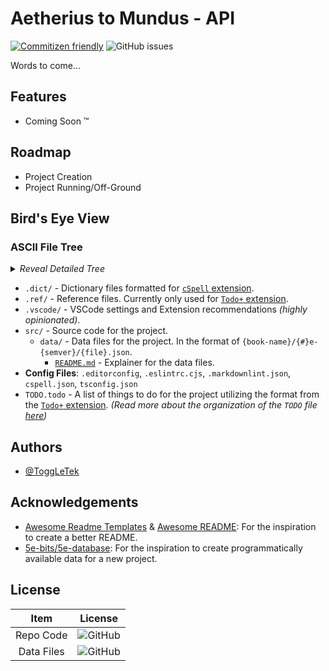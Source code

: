 # Aetherius to Mundus - API

[![Commitizen friendly](https://img.shields.io/badge/commitizen-friendly-brightgreen.svg)](http://commitizen.github.io/cz-cli/) ![GitHub issues](https://img.shields.io/github/issues-raw/firebirdie-gaming/a2m-api?label=Open%20Issues)

Words to come...

## Features

- Coming Soon :tm:

## Roadmap

- Project Creation
- Project Running/Off-Ground

## Bird's Eye View

### ASCII File Tree

<details>
  <summary><i>Reveal Detailed Tree</i></summary>

```ascii
.
├── .dict/
│   ├── elder-scrolls.txt
│   └── firebirdie.txt
├── .ref
├── .vscode
├── src/
│   ├── data/
│   │   ├── {book-name}/
│   │   │   └── {#}e-{semver}/
│   │   │       ├── attributes.json
│   │   │       └── ...
│   │   └── README.md
│   └── index.ts
├── .editorconfig
├── .eslintrc.cjs
├── .gitignore
├── .markdownlint.json
├── cspell.json
├── LICENSE
├── package-lock.json
├── package.json
├── README.md
├── TODO.todo
└── tsconfig.json
```

</details>

- `.dict/` - Dictionary files formatted for [`cSpell` extension][cspell].
- `.ref/` - Reference files. Currently only used for [`Todo+` extension][todo].
- `.vscode/` - VSCode settings and Extension recommendations *(highly opinionated)*.
- `src/` - Source code for the project.
  - `data/` - Data files for the project. In the format of `{book-name}/{#}e-{semver}/{file}.json`.
    - [`README.md`][data-readme] - Explainer for the data files.
- **Config Files**: `.editorconfig`, `.eslintrc.cjs`, `.markdownlint.json`, `cspell.json`, `tsconfig.json`
- `TODO.todo` - A list of things to do for the project utilizing the format from the [`Todo+` extension][todo]. *(Read more about the organization of the `TODO` file [here][ref-todo-readme])*

## Authors

- [@ToggLeTek](https://www.github.com/ToggLeTek)

## Acknowledgements

- [Awesome Readme Templates][readme-templates] & [Awesome README][awesome-readme]: For the inspiration to create a better README.
- [5e-bits/5e-database][5e-bits]: For the inspiration to create programmatically available data for a new project.

## License

| Item | License |
|:----:|:-------:|
| Repo Code | ![GitHub](https://img.shields.io/github/license/firebirdie-gaming/a2m-api?label=License) |
| Data Files | ![GitHub](https://img.shields.io/github/license/firebirdie-gaming/a2m-api?label=License) |

[readme-templates]: https://awesomeopensource.com/project/elangosundar/awesome-README-templates
[awesome-readme]: https://github.com/matiassingers/awesome-readme
[cspell]: https://github.com/streetsidesoftware/vscode-spell-checker
[todo]: https://github.com/fabiospampinato/vscode-todo-plus
[data-readme]: ./src/data/README.md
[ref-todo-readme]: ./.ref/README.md
[5e-bits]: https://github.com/5e-bits/

